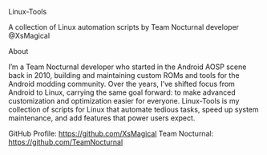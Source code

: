 Linux-Tools

A collection of Linux automation scripts by Team Nocturnal developer @XsMagical

About

I’m a Team Nocturnal developer who started in the Android AOSP scene back in 2010, building and maintaining custom ROMs and tools for the Android modding community. 
Over the years, I’ve shifted focus from Android to Linux, carrying the same goal forward: to make advanced customization and optimization easier for everyone.
Linux-Tools is my collection of scripts for Linux that automate tedious tasks, speed up system maintenance, and add features that power users expect. 


GitHub Profile: https://github.com/XsMagical
Team Nocturnal: https://github.com/TeamNocturnal
